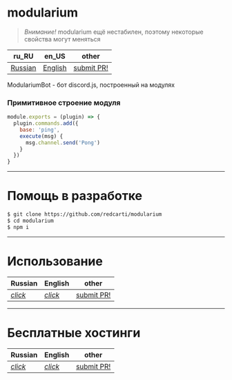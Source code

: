 # modularium

> *Внимание!* modularium ещё нестабилен, поэтому некоторые свойства могут меняться

| **ru_RU** | **en_US** | other |
| --- | --- | ---|
| [Russian](readme.md) | [English](docs/en_US/readme.md) | [submit PR!](https://github.com/redcarti/modularium/pulls) |

ModulariumBot - бот discord.js, построенный на модулях

### Примитивное строение модуля
```js
module.exports = (plugin) => {
  plugin.commands.add({
    base: 'ping',
    execute(msg) {
      msg.channel.send('Pong')
    }
  })
}
```
___

# Помощь в разработке
```bash
$ git clone https://github.com/redcarti/modularium
$ cd modularium
$ npm i
```
___

# Использование

| **Russian** | **English** | other |
| --- | --- | --- |
| [*click*](docs/ru_RU/usage.md) | [*click*](docs/en_US/usage.md) | [submit PR!](https://github.com/redcarti/modularium/pulls) |

___

# Бесплатные хостинги

| **Russian** | **English** | other |
| --- | --- | --- |
| [*click*](docs/ru_RU/freehost.md) | [*click*](docs/en_US/freehost.md) | [submit PR!](https://github.com/redcarti/modularium/pulls) |
